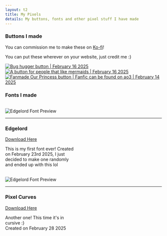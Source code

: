 ```yaml
---
layout: t2
title: My Pixels
details: My buttons, fonts and other pixel stuff I have made
---
```


### Buttons I made
You can commission me to make these on [Ko-fi](https://ko-fi.com/c/90dd0bfd7d)! 

You can put these wherever on your website, just credit me :}

<div class="box2">
<div class="gallery">
        <a class="hidden" href="/2pix/bugsarecute.webp" data-caption=" Bug hugger button | February 16 2025">
            <img class="thumb" src="/2pix/bugsarecute.webp" alt=" Bug hugger button | February 16 2025">
        </a>
        <a class="hidden" href="/2pix/mermaidlover.webp" data-caption=" A button for people that like mermaids | February 16 2025">
            <img class="thumb" src="/2pix/mermaidlover.webp" alt=" A button for people that like mermaids | February 16 2025">
        </a>
        <a class="hidden" href="/2pix/ourprincess.webp" data-caption=" Fanmade Our Princess button | Fanfic can be found on ao3 | February 14 2025">
            <img class="thumb" src="/2pix/ourprincess.webp" alt=" Fanmade Our Princess button | Fanfic can be found on ao3 | February 14 2025">
        </a>
</div>
</div>

### Fonts I made
<br>
<div class="box2">
    <div class="rflex">
        <img class="fnt" src="https://file.garden/ZvadqiE050beWbgP/font%20previews/edgelord.png" alt="Edgelord Font Preview">
        <hr class="vr">
        <div class="rcont" style="width:45%;">
            <h3>Edgelord</h3>
            <a href="https://ko-fi.com/s/3396c5886a">Download Here</a>
            <p>This is my first font ever! Created on February 23rd 2025, I just decided to make one randomly and ended up with this lol</p>
        </div>
    </div>
</div>
<br>
<div class="box2">
    <div class="rflex">
        <img class="fnt" src="https://file.garden/ZvadqiE050beWbgP/font%20previews/pixelcurves.png" alt="Edgelord Font Preview">
        <hr class="vr">
        <div class="rcont" style="width:45%;">
            <h3>Pixel Curves</h3>
            <a href="https://ko-fi.com/s/7a1fa61517">Download Here</a>
            <p>Another one! This time it's in cursive :}<br> Created on February 28 2025</p>
        </div>
    </div>
</div>

<link rel="stylesheet" href="/1stylescripts/baguetteBox.alt.css">
<script src="/1stylescripts/baguetteBox.min.js" charset="utf-8"></script>
<script type="text/javascript">
    window.addEventListener('load', function() { baguetteBox.run('.gallery');});
</script>